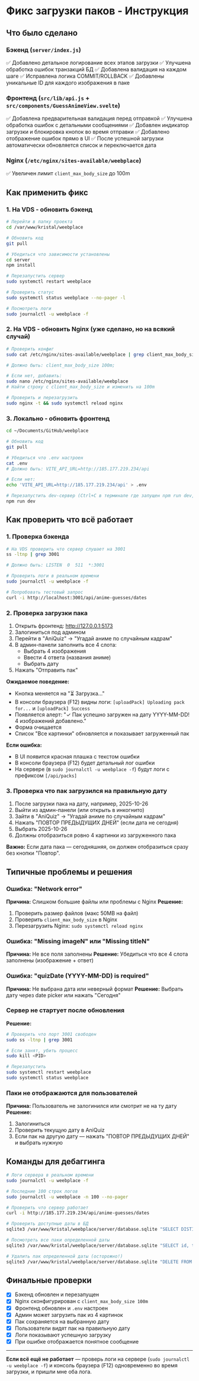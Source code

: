 # Фикс загрузки паков - Инструкция

## Что было сделано

### Бэкенд (`server/index.js`)
✅ Добавлено детальное логирование всех этапов загрузки
✅ Улучшена обработка ошибок транзакций БД
✅ Добавлена валидация на каждом шаге
✅ Исправлена логика COMMIT/ROLLBACK
✅ Добавлены уникальные ID для каждого изображения в паке

### Фронтенд (`src/lib/api.js` + `src/components/GuessAnimeView.svelte`)
✅ Добавлена предварительная валидация перед отправкой
✅ Улучшена обработка ошибок с детальными сообщениями
✅ Добавлен индикатор загрузки и блокировка кнопок во время отправки
✅ Добавлено отображение ошибок прямо в UI
✅ После успешной загрузки автоматически обновляется список и переключается дата

### Nginx (`/etc/nginx/sites-available/weebplace`)
✅ Увеличен лимит `client_max_body_size` до 100m

## Как применить фикс

### 1. На VDS - обновить бэкенд

```bash
# Перейти в папку проекта
cd /var/www/kristal/weebplace

# Обновить код
git pull

# Убедиться что зависимости установлены
cd server
npm install

# Перезапустить сервер
sudo systemctl restart weebplace

# Проверить статус
sudo systemctl status weebplace --no-pager -l

# Посмотреть логи
sudo journalctl -u weebplace -f
```

### 2. На VDS - обновить Nginx (уже сделано, но на всякий случай)

```bash
# Проверить конфиг
sudo cat /etc/nginx/sites-available/weebplace | grep client_max_body_size

# Должно быть: client_max_body_size 100m;

# Если нет, добавить:
sudo nano /etc/nginx/sites-available/weebplace
# Найти строку с client_max_body_size и изменить на 100m

# Проверить и перезагрузить
sudo nginx -t && sudo systemctl reload nginx
```

### 3. Локально - обновить фронтенд

```bash
cd ~/Documents/GitHub/weebplace

# Обновить код
git pull

# Убедиться что .env настроен
cat .env
# Должно быть: VITE_API_URL=http://185.177.219.234/api

# Если нет:
echo 'VITE_API_URL=http://185.177.219.234/api' > .env

# Перезапустить dev-сервер (Ctrl+C в терминале где запущен npm run dev, затем снова)
npm run dev
```

## Как проверить что всё работает

### 1. Проверка бэкенда
```bash
# На VDS проверить что сервер слушает на 3001
ss -ltnp | grep 3001

# Должно быть: LISTEN  0  511  *:3001

# Проверить логи в реальном времени
sudo journalctl -u weebplace -f

# Попробовать тестовый запрос
curl -i http://localhost:3001/api/anime-guesses/dates
```

### 2. Проверка загрузки пака

1. Открыть фронтенд: http://127.0.0.1:5173
2. Залогиниться под админом
3. Перейти в "AniQuiz" → "Угадай аниме по случайным кадрам"
4. В админ-панели заполнить все 4 слота:
   - Выбрать 4 изображения
   - Ввести 4 ответа (названия аниме)
   - Выбрать дату
5. Нажать "Отправить пак"

**Ожидаемое поведение:**
- Кнопка меняется на "⏳ Загрузка..."
- В консоли браузера (F12) видны логи: `[uploadPack] Uploading pack for...` и `[uploadPack] Success`
- Появляется алерт: "✓ Пак успешно загружен на дату YYYY-MM-DD! 4 изображений добавлено."
- Форма очищается
- Список "Все картинки" обновляется и показывает загруженный пак

**Если ошибка:**
- В UI появится красная плашка с текстом ошибки
- В консоли браузера (F12) будет детальный лог ошибки
- На сервере (в `sudo journalctl -u weebplace -f`) будут логи с префиксом `[/api/packs]`

### 3. Проверка что пак загрузился на правильную дату

1. После загрузки пака на дату, например, 2025-10-26
2. Выйти из админ-панели (или открыть в инкогнито)
3. Зайти в "AniQuiz" → "Угадай аниме по случайным кадрам"
4. Нажать "ПОВТОР ПРЕДЫДУЩИХ ДНЕЙ" (если дата не сегодня)
5. Выбрать 2025-10-26
6. Должны отобразиться ровно 4 картинки из загруженного пака

**Важно:** Если дата пака — сегодняшняя, он должен отобразиться сразу без кнопки "Повтор".

## Типичные проблемы и решения

### Ошибка: "Network error"
**Причина:** Слишком большие файлы или проблемы с Nginx
**Решение:**
1. Проверить размер файлов (макс 50MB на файл)
2. Проверить `client_max_body_size` в Nginx
3. Перезагрузить Nginx: `sudo systemctl reload nginx`

### Ошибка: "Missing imageN" или "Missing titleN"
**Причина:** Не все поля заполнены
**Решение:** Убедиться что все 4 слота заполнены (изображение + ответ)

### Ошибка: "quizDate (YYYY-MM-DD) is required"
**Причина:** Не выбрана дата или неверный формат
**Решение:** Выбрать дату через date picker или нажать "Сегодня"

### Сервер не стартует после обновления
**Решение:**
```bash
# Проверить что порт 3001 свободен
sudo ss -ltnp | grep 3001

# Если занят, убить процесс
sudo kill <PID>

# Перезапустить
sudo systemctl restart weebplace
sudo systemctl status weebplace
```

### Паки не отображаются для пользователей
**Причина:** Пользователь не залогинился или смотрит не на ту дату
**Решение:**
1. Залогиниться
2. Проверить текущую дату в AniQuiz
3. Если пак на другую дату — нажать "ПОВТОР ПРЕДЫДУЩИХ ДНЕЙ" и выбрать нужную

## Команды для дебаггинга

```bash
# Логи сервера в реальном времени
sudo journalctl -u weebplace -f

# Последние 100 строк логов
sudo journalctl -u weebplace -n 100 --no-pager

# Проверить что сервер работает
curl -i http://185.177.219.234/api/anime-guesses/dates

# Проверить доступные даты в БД
sqlite3 /var/www/kristal/weebplace/server/database.sqlite "SELECT DISTINCT quiz_date FROM anime_guesses ORDER BY quiz_date DESC;"

# Посмотреть все паки определенной даты
sqlite3 /var/www/kristal/weebplace/server/database.sqlite "SELECT id, title, quiz_date FROM anime_guesses WHERE quiz_date = '2025-10-27';"

# Удалить пак определенной даты (осторожно!)
sqlite3 /var/www/kristal/weebplace/server/database.sqlite "DELETE FROM anime_guesses WHERE quiz_date = '2025-10-27';"
```

## Финальные проверки

- [x] Бэкенд обновлен и перезапущен
- [x] Nginx сконфигурирован с `client_max_body_size 100m`
- [x] Фронтенд обновлен и `.env` настроен
- [x] Админ может загрузить пак из 4 картинок
- [x] Пак сохраняется на выбранную дату
- [x] Пользователи видят пак на правильную дату
- [x] Логи показывают успешную загрузку
- [x] При ошибке отображается понятное сообщение

---

**Если всё ещё не работает** — проверь логи на сервере (`sudo journalctl -u weebplace -f`) и консоль браузера (F12) одновременно во время загрузки, и пришли мне оба лога.

